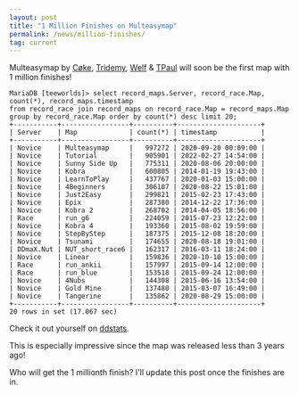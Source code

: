 ```yaml
---
layout: post
title: "1 Million Finishes on Multeasymap"
permalink: /news/million-finishes/
tag: current
---
```


Multeasymap by [Cøke](/mappers/C-248-ke/), [Tridemy](/mappers/Tridemy/), [Welf](/mappers/Welf/) & [TPaul](/mappers/TPaul/) will soon be the first map with 1 million finishes!

```
MariaDB [teeworlds]> select record_maps.Server, record_race.Map, count(*), record_maps.timestamp
from record_race join record_maps on record_race.Map = record_maps.Map
group by record_race.Map order by count(*) desc limit 20;
+-----------+-----------------+----------+---------------------+
| Server    | Map             | count(*) | timestamp           |
+-----------+-----------------+----------+---------------------+
| Novice    | Multeasymap     |   997272 | 2020-09-20 00:09:00 |
| Novice    | Tutorial        |   905901 | 2022-02-27 14:54:00 |
| Novice    | Sunny Side Up   |   775311 | 2020-08-06 20:00:00 |
| Novice    | Kobra           |   600805 | 2014-01-19 19:43:00 |
| Novice    | LearnToPlay     |   437767 | 2020-01-03 15:00:00 |
| Novice    | 4Beginners      |   306107 | 2020-08-22 15:01:00 |
| Novice    | Just2Easy       |   299821 | 2015-02-23 17:43:00 |
| Novice    | Epix            |   287380 | 2014-12-22 17:36:00 |
| Novice    | Kobra 2         |   268702 | 2014-04-05 18:56:00 |
| Race      | run_g6          |   224059 | 2015-07-23 12:22:00 |
| Novice    | Kobra 4         |   193360 | 2015-08-02 19:59:00 |
| Novice    | StepByStep      |   187375 | 2015-12-08 18:20:00 |
| Novice    | Tsunami         |   174655 | 2020-08-18 19:01:00 |
| DDmaX.Nut | NUT_short_race6 |   162317 | 2016-03-11 18:24:00 |
| Novice    | Linear          |   159836 | 2020-10-10 15:00:00 |
| Race      | run_ankii       |   157997 | 2015-09-14 12:00:00 |
| Race      | run_blue        |   153518 | 2015-09-24 12:00:00 |
| Novice    | 4Nubs           |   144308 | 2015-06-16 13:54:00 |
| Novice    | Gold Mine       |   137480 | 2015-03-07 16:49:00 |
| Novice    | Tangerine       |   135862 | 2020-08-29 15:00:00 |
+-----------+-----------------+----------+---------------------+
20 rows in set (17.067 sec)
```
Check it out yourself on [ddstats](https://db.ddstats.org/ddnet-a1a1247?sql=select+maps.Server%2C+race.Map%2C+count%28*%29%2C+maps.timestamp%0D%0Afrom+race+join+maps+on+race.Map+%3D+maps.Map%0D%0Agroup+by+race.Map+order+by+count%28*%29+desc+limit+20%3B).

This is especially impressive since the map was released less than 3 years ago!

Who will get the 1 millionth finish? I'll update this post once the finishes are in.
